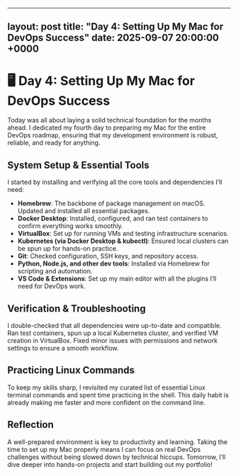 
---
layout: post
title: "Day 4: Setting Up My Mac for DevOps Success"
date: 2025-09-07 20:00:00 +0000
---

# 🖥️ Day 4: Setting Up My Mac for DevOps Success

Today was all about laying a solid technical foundation for the months ahead. I dedicated my fourth day to preparing my Mac for the entire DevOps roadmap, ensuring that my development environment is robust, reliable, and ready for anything.

## System Setup & Essential Tools

I started by installing and verifying all the core tools and dependencies I’ll need:
- **Homebrew**: The backbone of package management on macOS. Updated and installed all essential packages.
- **Docker Desktop**: Installed, configured, and ran test containers to confirm everything works smoothly.
- **VirtualBox**: Set up for running VMs and testing infrastructure scenarios.
- **Kubernetes (via Docker Desktop & kubectl)**: Ensured local clusters can be spun up for hands-on practice.
- **Git**: Checked configuration, SSH keys, and repository access.
- **Python, Node.js, and other dev tools**: Installed via Homebrew for scripting and automation.
- **VS Code & Extensions**: Set up my main editor with all the plugins I’ll need for DevOps work.

## Verification & Troubleshooting

I double-checked that all dependencies were up-to-date and compatible. Ran test containers, spun up a local Kubernetes cluster, and verified VM creation in VirtualBox. Fixed minor issues with permissions and network settings to ensure a smooth workflow.

## Practicing Linux Commands

To keep my skills sharp, I revisited my curated list of essential Linux terminal commands and spent time practicing in the shell. This daily habit is already making me faster and more confident on the command line.

## Reflection

A well-prepared environment is key to productivity and learning. Taking the time to set up my Mac properly means I can focus on real DevOps challenges without being slowed down by technical hiccups. Tomorrow, I’ll dive deeper into hands-on projects and start building out my portfolio!
